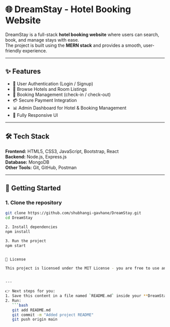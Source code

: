 # 🌐 DreamStay - Hotel Booking Website  

DreamStay is a full-stack **hotel booking website** where users can search, book, and manage stays with ease.  
The project is built using the **MERN stack** and provides a smooth, user-friendly experience.  

---

## ✨ Features
- 🔑 User Authentication (Login / Signup)  
- 🏨 Browse Hotels and Room Listings  
- 📅 Booking Management (check-in / check-out)  
- 💳 Secure Payment Integration  
- 📊 Admin Dashboard for Hotel & Booking Management  
- 📱 Fully Responsive UI  

---

## 🛠️ Tech Stack
**Frontend:** HTML5, CSS3, JavaScript, Bootstrap, React  
**Backend:** Node.js, Express.js  
**Database:** MongoDB  
**Other Tools:** Git, GitHub, Postman  

---

## 🚀 Getting Started

### 1. Clone the repository
```bash
git clone https://github.com/shubhangi-gavhane/DreamStay.git
cd DreamStay

2. Install dependencies
npm install

3. Run the project
npm start


📜 License

This project is licensed under the MIT License - you are free to use and modify it.


---

👉 Next steps for you:  
1. Save this content in a file named `README.md` inside your **DreamStay** project folder.  
2. Run:
   ```bash
   git add README.md
   git commit -m "Added project README"
   git push origin main
